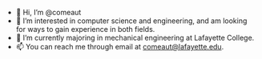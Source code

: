 - 👋 Hi, I’m @comeaut
- 👀 I’m interested in computer science and engineering, and am looking for ways to gain experience in both fields.
- 🌱 I’m currently majoring in mechanical engineering at Lafayette College.
- 📫 You can reach me through email at comeaut@lafayette.edu.

<!---
comeaut/comeaut is a ✨ special ✨ repository because its `README.md` (this file) appears on your GitHub profile.
You can click the Preview link to take a look at your changes.
--->
